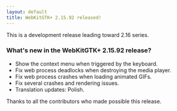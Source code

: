 ```yaml
---
layout: default
title: WebKitGTK+ 2.15.92 released!
---
```


This is a development release leading toward 2.16 series.

### What's new in the WebKitGTK+ 2.15.92 release?

 - Show the context menu when triggered by the keyboard.
 - Fix web process deadlocks when destroying the media player.
 - Fix web process crashes when loading animated GIFs.
 - Fix several crashes and rendering issues.
 - Translation updates: Polish.

Thanks to all the contributors who made possible this release.
